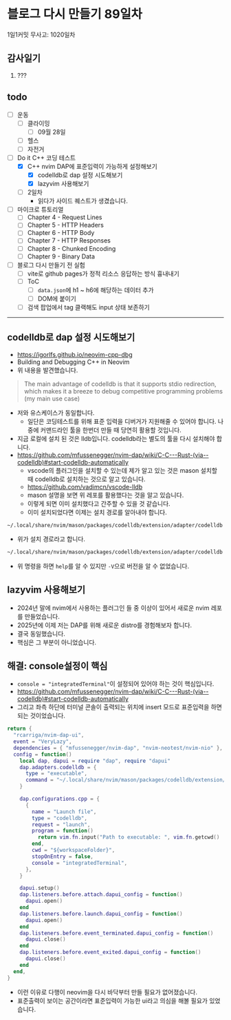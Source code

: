 # 블로그 다시 만들기 89일차

1일1커밋 무사고: 1020일차

## 감사일기

1. ???

## todo

- [ ] 운동
  - [ ] 클라이밍
    - [ ] 09월 28일
  - [ ] 헬스
  - [ ] 자전거
- [ ] Do it C++ 코딩 테스트
  - [x] C++ nvim DAP에 표준입력이 가능하게 설정해보기
    - [x] codelldb로 dap 설정 시도해보기
    - [x] lazyvim 사용해보기
  - [ ] 2일차
    - 읽다가 사이드 퀘스트가 생겼습니다.
- [ ] 마이크로 튜토리얼
  - [ ] Chapter 4 - Request Lines
  - [ ] Chapter 5 - HTTP Headers
  - [ ] Chapter 6 - HTTP Body
  - [ ] Chapter 7 - HTTP Responses
  - [ ] Chapter 8 - Chunked Encoding
  - [ ] Chapter 9 - Binary Data
- [ ] 블로그 다시 만들기 전 실험
  - [ ] vite로 github pages가 정적 리소스 응답하는 방식 흉내내기
  - [ ] ToC
    - [ ] `data.json`에 h1 ~ h6에 해당하는 데이터 추가
    - [ ] DOM에 붙이기
  - [ ] 검색 팝업에서 tag 클랙해도 input 상태 보존하기

---


## codelldb로 dap 설정 시도해보기

- https://igorlfs.github.io/neovim-cpp-dbg
- Building and Debugging C++ in Neovim
- 위 내용을 발견했습니다.

> The main advantage of codelldb is that it supports stdio redirection, which makes it a breeze to debug competitive programming problems (my main use case)

- 저와 유스케이스가 동일합니다.
  - 일단은 코딩테스트를 위해 표준 입력을 디버거가 지원해줄 수 있어야 합니다. 나중에 커맨드라인 툴을 한번더 만들 때 당연히 활용할 것입니다.
- 지금 로컬에 설치 된 것은 lldb입니다. codelldb라는 별도의 툴을 다시 설치해야 합니다.
- https://github.com/mfussenegger/nvim-dap/wiki/C-C---Rust-(via--codelldb)#start-codelldb-automatically
  - vscode의 플러그인을 설치할 수 있는데 제가 알고 있는 것은 mason 설치할 때 codelldb로 설치하는 것으로 알고 있습니다.
  - https://github.com/vadimcn/vscode-lldb
  - mason 설명을 보면 위 레포를 활용했다는 것을 알고 있습니다.
  - 이렇게 되면 이미 설치했다고 간주할 수 있을 것 같습니다.
  - 이미 설치되었다면 이제는 설치 경로를 알아내야 합니다.


```
~/.local/share/nvim/mason/packages/codelldb/extension/adapter/codelldb
```

- 위가 설치 경로라고 합니다.

```sh 
~/.local/share/nvim/mason/packages/codelldb/extension/adapter/codelldb --help
```

- 위 명령을 하면 `help`를 알 수 있지만 `-V`으로 버전을 알 수 없었습니다.

## lazyvim 사용해보기

- 2024년 말에 nvim에서 사용하는 플러그인 들 중 이상이 있어서 새로운 nvim 레포를 만들었습니다.
- 2025년에 이제 저는 DAP를 위해 새로운 distro를 경험해보자 합니다.
- 결국 동일했습니다. 
- 핵심은 그 부분이 아니었습니다.

## 해결: console설정이 핵심

- `console = "integratedTerminal"`이 설정되어 있어야 하는 것이 핵심입니다.
- https://github.com/mfussenegger/nvim-dap/wiki/C-C---Rust-(via--codelldb)#start-codelldb-automatically
- 그리고 좌측 하단에 터미널 콘솔이 출력되는 위치에 insert 모드로 표준입력을 하면 되는 것이었습니다.

```lua 
return {
  "rcarriga/nvim-dap-ui",
  event = "VeryLazy",
  dependencies = { "mfussenegger/nvim-dap", "nvim-neotest/nvim-nio" },
  config = function()
    local dap, dapui = require "dap", require "dapui"
    dap.adapters.codelldb = {
      type = "executable",
      command = "~/.local/share/nvim/mason/packages/codelldb/extension/adapter", -- or if not in $PATH: "/absolute/path/to/codelldb"
    }

    dap.configurations.cpp = {
      {
        name = "Launch file",
        type = "codelldb",
        request = "launch",
        program = function()
          return vim.fn.input("Path to executable: ", vim.fn.getcwd() .. "/", "file")
        end,
        cwd = "${workspaceFolder}",
        stopOnEntry = false,
        console = "integratedTerminal",
      },
    }

    dapui.setup()
    dap.listeners.before.attach.dapui_config = function()
      dapui.open()
    end
    dap.listeners.before.launch.dapui_config = function()
      dapui.open()
    end
    dap.listeners.before.event_terminated.dapui_config = function()
      dapui.close()
    end
    dap.listeners.before.event_exited.dapui_config = function()
      dapui.close()
    end
  end,
}
```

- 이런 이유로 다행이 neovim을 다시 바닥부터 만들 필요가 없어졌습니다.
- 표준출력이 보이는 공간이라면 표준입력이 가능한 ui라고 의심을 해볼 필요가 있었습니다.
